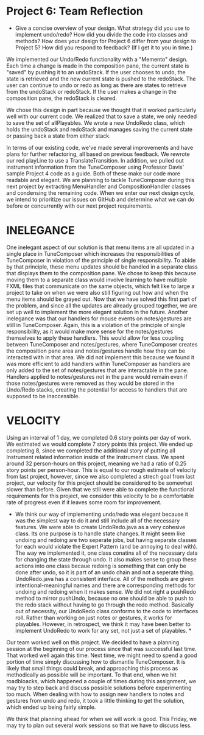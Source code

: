 Project 6: Team Reflection
========================

*   Give a concise overview of your design. What strategy did you use to implement undo/redo? How did you divide the code into classes and methods? How does your design for Project 6 differ from your design to Project 5? How did you respond to feedback? (If I get it to you in time.)

We implemented our Undo/Redo functionality with a "Memento" design. Each time a change is made in the composition pane, the current state is "saved" by pushing it to an undoStack. If the user chooses to undo, the state is retrieved and the new current state is pushed to the redoStack. The user can continue to undo or redo as long as there are states to retrieve from the undoStack or redoStack. If the user makes a change in the composition pane, the redoStack is cleared. 

We chose this design in part because we thought that it worked particularly well with our current code. We realized that to save a state, we only needed to save the set of allPlayables. We wrote a new UndoRedo class, which holds the undoStack and redoStack and manages saving the current state or passing back a state from either stack. 

In terms of our existing code, we've made several improvements and have plans for further refactoring, all based on previous feedback. We rewrote our red playLine to use a TranslateTransition. In addition, we pulled out instrument information from the TuneComposer using Professor Davis' sample Project 4 code as a guide. Both of these make our code more readable and elegant. We are planning to tackle TuneComposer during this next project by extracting MenuHandler and CompositionHandler classes and condensing the remaining code. When we enter our next design cycle, we intend to prioritize our issues on GitHub and determine what we can do before or concurrently with our next project requirements. 

INELEGANCE
===
One inelegant aspect of our solution is that menu items are all updated in a single place in TuneComposer which increases the responsibilities of TuneComposer in violation of the principle of single responsibility. To abide by that principle, these menu updates should be handled in a separate class that displays them to the composition pane. We chose to keep this because moving them to a separate class would involve learning to have multiple FXML files that communicate on the same objects, which felt like to large a project to take on when we were also still figuring out how and when the menu items should be grayed out. Now that we have solved this first part of the problem, and since all the updates are already grouped together, we are set up well to implement the more elegant solution in the future. Another inelegance was that our handlers for mouse events on notes/gestures are still in TuneComposer. Again, this is a violation of the principle of single responsibility, as it would make more sense for the notes/gestures themselves to apply these handlers. This would allow for less coupling between TuneComposer and notes/gestures, where TuneComposer creates the composition pane area and notes/gestures handle how they can be interacted with in that area. We did not implement this because we found it was more efficient to add handlers within TuneComposer as handlers are only added to the set of notes/gestures that are interactable in the pane. Handlers applied to notes/gestures not in the pane would remain even if those notes/gestures were removed as they would be stored in the Undo/Redo stacks, creating the potential for access to handlers that are supposed to be inaccessible.

VELOCITY
===
Using an interval of 1 day, we completed 0.6 story points per day of work. We estimated we would complete 7 story points this project. We ended up completing 8, since we completed the additional story of putting all Instrument related information inside of the Instrument class. We spent around 32 person-hours on this project, meaning we had a ratio of 0.25 story points per person-hour. This is equal to our rough estimate of velocity from last project, however, since we also completed a strech goal from last project, our velocity for this project should be considered to be somewhat slower than before. Given that we still were able to complete the functional requirements for this project, we consider this velocity to be a comfortable rate of progress even if it leaves some room for improvement. 

*   We think our way of implementing undo/redo was elegant because it was the
simplest way to do it and still include all of the necessary features. We were
able to create UndoRedo.java as a very cohesive class. Its one purpose is to
handle state changes. It might seem like undoing and redoing are two seperate
jobs, but having separate classes for each would violate the Expert Pattern
(and be annoying to deal with). The way we implemented it, one class conatins
all of the necessary data for changing the state through undo. It also makes
sense to group these actions into one class becaue redoing is something that
can only be done after undo, so it is part of an undo chain and not a seperate
thing. UndoRedo.java has a consistent interface. All of the methods are given
intentional-meaningful names and there are corresponding methods for undoing
and redoing when it makes sense. We did not right a pushRedo method to mirror
pushUndo, because no one should be able to push to the redo stack without
having to go through the redo method. Basically out of necessity, our UndoRedo
class conforms to the code to interfaces roll. Rather than working on just
notes or gestures, it works for playables. However, in retrospect, we think it
may have been better to implement UndoRedo to work for any set, not just a set
of playables. *

Our team worked well on this project. We decided to have a planning session at the beginning of our process since that was successful last time. That worked well again this time. Next time, we might need to spend a good portion of time simply discussing how to dismantle TuneComposer. It is likely that small things could break, and approaching this process as methodically as possible will be important. To that end, when we hit roadbloacks, which happened a couple of times during this assignment, we may try to step back and discuss possible solutions before experimenting too much. When dealing with how to assign new handlers to notes and gestures from undo and redo, it took a little thinking to get the solution, which ended up being fairly simple. 

We think that planning ahead for when we will work is good. This Friday, we may try to plan out several work sessions so that we have to discuss less. 


